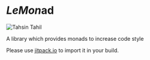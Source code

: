 # *LeMon*ad

![Tahsin Tahil](https://cdn0.iconfinder.com/data/icons/shift-free/32/Lemon-256.png)

A library which provides monads to increase code style

Please use [jitpack.io](https://jitpack.io/#jasjisdo/lemonad/master) to import it in your build. 

